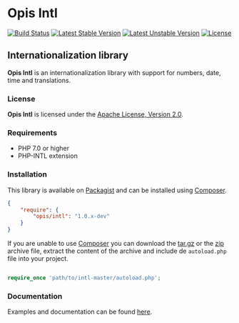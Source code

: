 Opis Intl
=========
[![Build Status](https://travis-ci.org/opis/intl.svg?branch=master)](https://travis-ci.org/opis/intl)
[![Latest Stable Version](https://poser.pugx.org/opis/intl/version.png)](https://packagist.org/packages/opis/intl)
[![Latest Unstable Version](https://poser.pugx.org/opis/intl/v/unstable.png)](//packagist.org/packages/opis/intl)
[![License](https://poser.pugx.org/opis/intl/license.png)](https://packagist.org/packages/opis/intl)

Internationalization library
----------------------------
**Opis Intl** is an internationalization library with support for numbers, date, time and translations.

### License

**Opis Intl** is licensed under the [Apache License, Version 2.0](http://www.apache.org/licenses/LICENSE-2.0).

### Requirements

* PHP 7.0 or higher
* PHP-INTL extension

### Installation

This library is available on [Packagist](https://packagist.org/packages/opis/intl) and can be installed using [Composer](http://getcomposer.org).

```json
{
    "require": {
        "opis/intl": "1.0.x-dev"
    }
}
```

If you are unable to use [Composer](http://getcomposer.org) you can download the
[tar.gz](https://github.com/opis/intl/archive/master.tar.gz) or the [zip](https://github.com/opis/intl/archive/master.zip)
archive file, extract the content of the archive and include de `autoload.php` file into your project.

```php

require_once 'path/to/intl-master/autoload.php';

```

### Documentation

Examples and documentation can be found [here](http://opis.io/intl).
